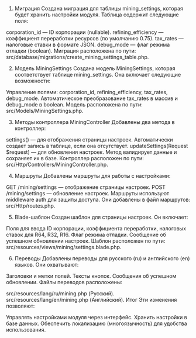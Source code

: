 1. Миграция
Создана миграция для таблицы mining_settings, которая будет хранить настройки модуля. Таблица содержит следующие поля:

corporation_id — ID корпорации (nullable).
refining_efficiency — коэффициент переработки ресурсов (по умолчанию 0.75).
tax_rates — налоговые ставки в формате JSON.
debug_mode — флаг режима отладки (boolean).
Миграция расположена по пути: src/database/migrations/create_mining_settings_table.php.

2. Модель MiningSettings
Создана модель MiningSettings, которая соответствует таблице mining_settings. Она включает следующие возможности:

Управление полями: corporation_id, refining_efficiency, tax_rates, debug_mode.
Автоматическое преобразование tax_rates в массив и debug_mode в boolean.
Модель расположена по пути: src/Models/MiningSettings.php.

3. Методы контроллера MiningController
Добавлены два метода в контроллер:

settings() — для отображения страницы настроек. Автоматически создает запись в таблице, если она отсутствует.
updateSettings(Request $request) — для обновления настроек. Метод валидирует данные и сохраняет их в базе.
Контроллер расположен по пути: src/Http/Controllers/MiningController.php.

4. Маршруты
Добавлены маршруты для работы с настройками:

GET /mining/settings — отображение страницы настроек.
POST /mining/settings — обновление настроек.
Маршруты используют middleware auth для защиты доступа. Они добавлены в файл маршрутов: src/Http/routes.php.

5. Blade-шаблон
Создан шаблон для страницы настроек. Он включает:

Поля для ввода ID корпорации, коэффициента переработки, налоговых ставок для R64, R32, R16.
Флаг режима отладки.
Сообщение об успешном обновлении настроек.
Шаблон расположен по пути: src/resources/views/mining/settings.blade.php.

6. Переводы
Добавлены переводы для русского (ru) и английского (en) языков. Они охватывают:

Заголовки и метки полей.
Тексты кнопок.
Сообщения об успешном обновлении.
Файлы переводов расположены:

src/resources/lang/ru/mining.php (Русский).
src/resources/lang/en/mining.php (Английский).
Итог
Эти изменения позволяют:

Управлять настройками модуля через интерфейс.
Хранить настройки в базе данных.
Обеспечить локализацию (многоязычность) для удобства использования.
